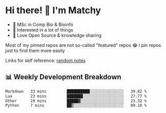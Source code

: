 # Hi there! 👋 I'm Matchy

- 🧬 MSc in Comp Bio & Bioinfo
- 🎈 Interested in a lot of things
- 💜 Love Open Source & knowledge sharing

Most of my pinned repos are not so-called "featured" repos 😂 I pin repos just to find them more easily

Links for self reference: [random notes](https://matchy233.github.io/random-notes)

## 📊 Weekly Development Breakdown

<!--START_SECTION:waka-->

```txt
Markdown   33 mins         ██████████░░░░░░░░░░░░░░░   39.82 %
Lua        23 mins         ███████░░░░░░░░░░░░░░░░░░   27.77 %
Other      19 mins         █████▓░░░░░░░░░░░░░░░░░░░   23.32 %
Python     7 mins          ██▒░░░░░░░░░░░░░░░░░░░░░░   09.10 %
```

<!--END_SECTION:waka-->
